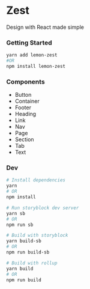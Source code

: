 # Zest

Design with React made simple

### Getting Started

```zsh
yarn add lemon-zest
#OR
npm install lemon-zest
```

### Components

-   Button
-   Container
-   Footer
-   Heading
-   Link
-   Nav
-   Page
-   Section
-   Tab
-   Text

### Dev

```zsh
# Install dependencies
yarn
# OR
npm install

# Run storyblock dev server
yarn sb
# OR
npm run sb

# Build with storyblock
yarn build-sb
# OR
npm run build-sb

# Build with rollup
yarn build
# OR
npm run build
```
